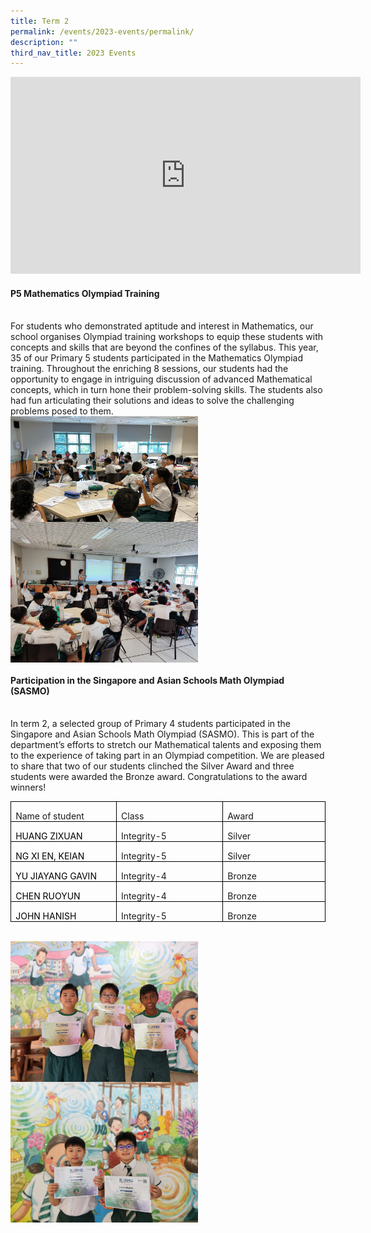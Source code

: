 ```yaml
---
title: Term 2
permalink: /events/2023-events/permalink/
description: ""
third_nav_title: 2023 Events
---
```

<iframe width="560" height="315" src="https://www.youtube.com/embed/Ck9vXAbZ3hY" title="YouTube video player" frameborder="0" allow="accelerometer; autoplay; clipboard-write; encrypted-media; gyroscope; picture-in-picture; web-share" allowfullscreen=""></iframe>

#### **P5 Mathematics Olympiad Training**
<br>
For students who demonstrated aptitude and interest in Mathematics, our school organises Olympiad training workshops to equip these students with concepts and skills that are beyond the confines of the syllabus. This year, 35 of our Primary 5 students participated in the Mathematics Olympiad training. Throughout the enriching 8 sessions, our students had the opportunity to engage in intriguing discussion of advanced Mathematical concepts, which in turn hone their problem-solving skills. The students also had fun articulating their solutions and ideas to solve the challenging problems posed to them.
<br>
<img align="center" style="width:300px;height:auto;" src="/images/2023/Events/p5%20olympiad%202023_1.jpeg">
<br>
<img align="center" style="width:300px;height:auto;" src="/images/2023/Events/p5%20olympiad%202023_2.jpeg">

#### **Participation in the Singapore and Asian Schools Math Olympiad (SASMO)** 
<br>
In term 2, a selected group of Primary 4 students participated in the Singapore and Asian Schools Math Olympiad (SASMO). This is part of the department’s efforts to stretch our Mathematical talents and exposing them to the experience of taking part in an Olympiad competition. We are pleased to share that two of our students clinched the Silver Award and three students were awarded the Bronze award. Congratulations to the award winners!
<br>
<table class="MsoTableGrid" border="1" cellspacing="0" cellpadding="0" style="border-collapse:collapse;border:none;mso-border-alt:solid windowtext .5pt;
 mso-yfti-tbllook:1184;mso-padding-alt:0in 5.4pt 0in 5.4pt"><tbody><tr style="mso-yfti-irow:0;mso-yfti-firstrow:yes"><td width="208" valign="top" style="width:155.8pt;border:solid windowtext 1.0pt;
  mso-border-alt:solid windowtext .5pt;padding:0in 5.4pt 0in 5.4pt"><p class="MsoNormal" style="margin-bottom:0in;text-align:justify;text-justify:
  inter-ideograph;line-height:normal"><span lang="EN-SG" style="mso-ansi-language:
  EN-SG">Name of student</span></p></td><td width="208" valign="top" style="width:155.85pt;border:solid windowtext 1.0pt;
  border-left:none;mso-border-left-alt:solid windowtext .5pt;mso-border-alt:
  solid windowtext .5pt;padding:0in 5.4pt 0in 5.4pt"><p class="MsoNormal" style="margin-bottom:0in;text-align:justify;text-justify:
  inter-ideograph;line-height:normal"><span lang="EN-SG" style="mso-ansi-language:
  EN-SG">Class</span></p></td><td width="208" valign="top" style="width:155.85pt;border:solid windowtext 1.0pt;
  border-left:none;mso-border-left-alt:solid windowtext .5pt;mso-border-alt:
  solid windowtext .5pt;padding:0in 5.4pt 0in 5.4pt"><p class="MsoNormal" style="margin-bottom:0in;text-align:justify;text-justify:
  inter-ideograph;line-height:normal"><span lang="EN-SG" style="mso-ansi-language:
  EN-SG">Award</span></p></td></tr><tr style="mso-yfti-irow:1"><td width="208" valign="bottom" style="width:155.8pt;border:solid windowtext 1.0pt;
  border-top:none;mso-border-top-alt:solid windowtext .5pt;mso-border-alt:solid windowtext .5pt;
  padding:0in 5.4pt 0in 5.4pt"><p class="MsoNormal" style="margin-bottom:0in;text-align:justify;text-justify:
  inter-ideograph;line-height:normal"><span style="mso-ascii-font-family:Calibri;
  mso-hansi-font-family:Calibri;mso-bidi-font-family:Calibri;color:black">HUANG ZIXUAN</span><span lang="EN-SG" style="mso-ansi-language:EN-SG"></span></p></td><td width="208" valign="top" style="width:155.85pt;border-top:none;border-left:
  none;border-bottom:solid windowtext 1.0pt;border-right:solid windowtext 1.0pt;
  mso-border-top-alt:solid windowtext .5pt;mso-border-left-alt:solid windowtext .5pt;
  mso-border-alt:solid windowtext .5pt;padding:0in 5.4pt 0in 5.4pt"><p class="MsoNormal" style="margin-bottom:0in;text-align:justify;text-justify:
  inter-ideograph;line-height:normal"><span lang="EN-SG" style="mso-ansi-language:
  EN-SG">Integrity-5</span></p></td><td width="208" valign="top" style="width:155.85pt;border-top:none;border-left:
  none;border-bottom:solid windowtext 1.0pt;border-right:solid windowtext 1.0pt;
  mso-border-top-alt:solid windowtext .5pt;mso-border-left-alt:solid windowtext .5pt;
  mso-border-alt:solid windowtext .5pt;padding:0in 5.4pt 0in 5.4pt"><p class="MsoNormal" style="margin-bottom:0in;text-align:justify;text-justify:
  inter-ideograph;line-height:normal"><span lang="EN-SG" style="mso-ansi-language:
  EN-SG">Silver</span></p></td></tr><tr style="mso-yfti-irow:2"><td width="208" valign="bottom" style="width:155.8pt;border:solid windowtext 1.0pt;
  border-top:none;mso-border-top-alt:solid windowtext .5pt;mso-border-alt:solid windowtext .5pt;
  padding:0in 5.4pt 0in 5.4pt"><p class="MsoNormal" style="margin-bottom:0in;text-align:justify;text-justify:
  inter-ideograph;line-height:normal"><span style="mso-ascii-font-family:Calibri;
  mso-hansi-font-family:Calibri;mso-bidi-font-family:Calibri;color:black">NG XI EN, KEIAN</span><span lang="EN-SG" style="mso-ansi-language:EN-SG"></span></p></td><td width="208" valign="top" style="width:155.85pt;border-top:none;border-left:
  none;border-bottom:solid windowtext 1.0pt;border-right:solid windowtext 1.0pt;
  mso-border-top-alt:solid windowtext .5pt;mso-border-left-alt:solid windowtext .5pt;
  mso-border-alt:solid windowtext .5pt;padding:0in 5.4pt 0in 5.4pt"><p class="MsoNormal" style="margin-bottom:0in;text-align:justify;text-justify:
  inter-ideograph;line-height:normal"><span lang="EN-SG" style="mso-ansi-language:
  EN-SG">Integrity-5</span></p></td><td width="208" valign="top" style="width:155.85pt;border-top:none;border-left:
  none;border-bottom:solid windowtext 1.0pt;border-right:solid windowtext 1.0pt;
  mso-border-top-alt:solid windowtext .5pt;mso-border-left-alt:solid windowtext .5pt;
  mso-border-alt:solid windowtext .5pt;padding:0in 5.4pt 0in 5.4pt"><p class="MsoNormal" style="margin-bottom:0in;text-align:justify;text-justify:
  inter-ideograph;line-height:normal"><span lang="EN-SG" style="mso-ansi-language:
  EN-SG">Silver</span></p></td></tr><tr style="mso-yfti-irow:3"><td width="208" valign="bottom" style="width:155.8pt;border:solid windowtext 1.0pt;
  border-top:none;mso-border-top-alt:solid windowtext .5pt;mso-border-alt:solid windowtext .5pt;
  padding:0in 5.4pt 0in 5.4pt"><p class="MsoNormal" style="margin-bottom:0in;text-align:justify;text-justify:
  inter-ideograph;line-height:normal"><span style="mso-ascii-font-family:Calibri;
  mso-hansi-font-family:Calibri;mso-bidi-font-family:Calibri;color:black">YU JIAYANG GAVIN</span><span lang="EN-SG" style="mso-ansi-language:EN-SG"></span></p></td><td width="208" valign="top" style="width:155.85pt;border-top:none;border-left:
  none;border-bottom:solid windowtext 1.0pt;border-right:solid windowtext 1.0pt;
  mso-border-top-alt:solid windowtext .5pt;mso-border-left-alt:solid windowtext .5pt;
  mso-border-alt:solid windowtext .5pt;padding:0in 5.4pt 0in 5.4pt"><p class="MsoNormal" style="margin-bottom:0in;text-align:justify;text-justify:
  inter-ideograph;line-height:normal"><span lang="EN-SG" style="mso-ansi-language:
  EN-SG">Integrity-4</span></p></td><td width="208" valign="top" style="width:155.85pt;border-top:none;border-left:
  none;border-bottom:solid windowtext 1.0pt;border-right:solid windowtext 1.0pt;
  mso-border-top-alt:solid windowtext .5pt;mso-border-left-alt:solid windowtext .5pt;
  mso-border-alt:solid windowtext .5pt;padding:0in 5.4pt 0in 5.4pt"><p class="MsoNormal" style="margin-bottom:0in;text-align:justify;text-justify:
  inter-ideograph;line-height:normal"><span lang="EN-SG" style="mso-ansi-language:
  EN-SG">Bronze</span></p></td></tr><tr style="mso-yfti-irow:4"><td width="208" valign="bottom" style="width:155.8pt;border:solid windowtext 1.0pt;
  border-top:none;mso-border-top-alt:solid windowtext .5pt;mso-border-alt:solid windowtext .5pt;
  padding:0in 5.4pt 0in 5.4pt"><p class="MsoNormal" style="margin-bottom:0in;text-align:justify;text-justify:
  inter-ideograph;line-height:normal"><span style="mso-ascii-font-family:Calibri;
  mso-hansi-font-family:Calibri;mso-bidi-font-family:Calibri;color:black">CHEN RUOYUN</span><span lang="EN-SG" style="mso-ansi-language:EN-SG"></span></p></td><td width="208" valign="top" style="width:155.85pt;border-top:none;border-left:
  none;border-bottom:solid windowtext 1.0pt;border-right:solid windowtext 1.0pt;
  mso-border-top-alt:solid windowtext .5pt;mso-border-left-alt:solid windowtext .5pt;
  mso-border-alt:solid windowtext .5pt;padding:0in 5.4pt 0in 5.4pt"><p class="MsoNormal" style="margin-bottom:0in;text-align:justify;text-justify:
  inter-ideograph;line-height:normal"><span lang="EN-SG" style="mso-ansi-language:
  EN-SG">Integrity-4</span></p></td><td width="208" valign="top" style="width:155.85pt;border-top:none;border-left:
  none;border-bottom:solid windowtext 1.0pt;border-right:solid windowtext 1.0pt;
  mso-border-top-alt:solid windowtext .5pt;mso-border-left-alt:solid windowtext .5pt;
  mso-border-alt:solid windowtext .5pt;padding:0in 5.4pt 0in 5.4pt"><p class="MsoNormal" style="margin-bottom:0in;text-align:justify;text-justify:
  inter-ideograph;line-height:normal"><span lang="EN-SG" style="mso-ansi-language:
  EN-SG">Bronze</span></p></td></tr><tr style="mso-yfti-irow:5;mso-yfti-lastrow:yes"><td width="208" valign="bottom" style="width:155.8pt;border:solid windowtext 1.0pt;
  border-top:none;mso-border-top-alt:solid windowtext .5pt;mso-border-alt:solid windowtext .5pt;
  padding:0in 5.4pt 0in 5.4pt"><p class="MsoNormal" style="margin-bottom:0in;text-align:justify;text-justify:
  inter-ideograph;line-height:normal"><span style="mso-ascii-font-family:Calibri;
  mso-hansi-font-family:Calibri;mso-bidi-font-family:Calibri;color:black">JOHN HANISH</span><span lang="EN-SG" style="mso-ansi-language:EN-SG"></span></p></td><td width="208" valign="top" style="width:155.85pt;border-top:none;border-left:
  none;border-bottom:solid windowtext 1.0pt;border-right:solid windowtext 1.0pt;
  mso-border-top-alt:solid windowtext .5pt;mso-border-left-alt:solid windowtext .5pt;
  mso-border-alt:solid windowtext .5pt;padding:0in 5.4pt 0in 5.4pt"><p class="MsoNormal" style="margin-bottom:0in;text-align:justify;text-justify:
  inter-ideograph;line-height:normal"><span lang="EN-SG" style="mso-ansi-language:
  EN-SG">Integrity-5</span></p></td><td width="208" valign="top" style="width:155.85pt;border-top:none;border-left:
  none;border-bottom:solid windowtext 1.0pt;border-right:solid windowtext 1.0pt;
  mso-border-top-alt:solid windowtext .5pt;mso-border-left-alt:solid windowtext .5pt;
  mso-border-alt:solid windowtext .5pt;padding:0in 5.4pt 0in 5.4pt"><p class="MsoNormal" style="margin-bottom:0in;text-align:justify;text-justify:
  inter-ideograph;line-height:normal"><span lang="EN-SG" style="mso-ansi-language:
  EN-SG">Bronze</span></p></td></tr></tbody></table>
<br>
<img align="center" style="width:300px;height:auto;" src="/images/2023/Events/sasmo%202023_1.jpeg">
<br>
<img align="center" style="width:300px;height:auto;" src="/images/2023/Events/sasmo%202023_2.jpeg">